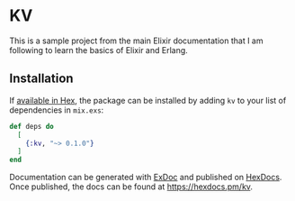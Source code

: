 # KV

This is a sample project from the main Elixir documentation that I am following to learn the basics
of Elixir and Erlang. 

## Installation

If [available in Hex](https://hex.pm/docs/publish), the package can be installed
by adding `kv` to your list of dependencies in `mix.exs`:

```elixir
def deps do
  [
    {:kv, "~> 0.1.0"}
  ]
end
```

Documentation can be generated with [ExDoc](https://github.com/elixir-lang/ex_doc)
and published on [HexDocs](https://hexdocs.pm). Once published, the docs can
be found at <https://hexdocs.pm/kv>.

